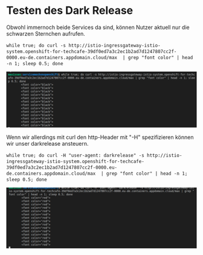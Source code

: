 # Testen des Dark Release

Obwohl immernoch beide Services da sind, können Nutzer aktuell nur die schwarzen Sternchen aufrufen.

```text
while true; do curl -s http://istio-ingressgateway-istio-system.openshift-for-techcafe-39df0ed7a3c2ec1b2ad7d1247807cc2f-0000.eu-de.containers.appdomain.cloud/max  | grep "font color" | head -n 1; sleep 0.5; done
```

![](../../../.gitbook/assets/image%20%2894%29.png)

Wenn wir allerdings mit curl den http-Header mit "-H" spezifizieren können wir unser darkrelease ansteuern.

```text
while true; do curl -H "user-agent: darkrelease" -s http://istio-ingressgateway-istio-system.openshift-for-techcafe-39df0ed7a3c2ec1b2ad7d1247807cc2f-0000.eu-de.containers.appdomain.cloud/max  | grep "font color" | head -n 1; sleep 0.5; done
```

![](../../../.gitbook/assets/image%20%2895%29.png)



